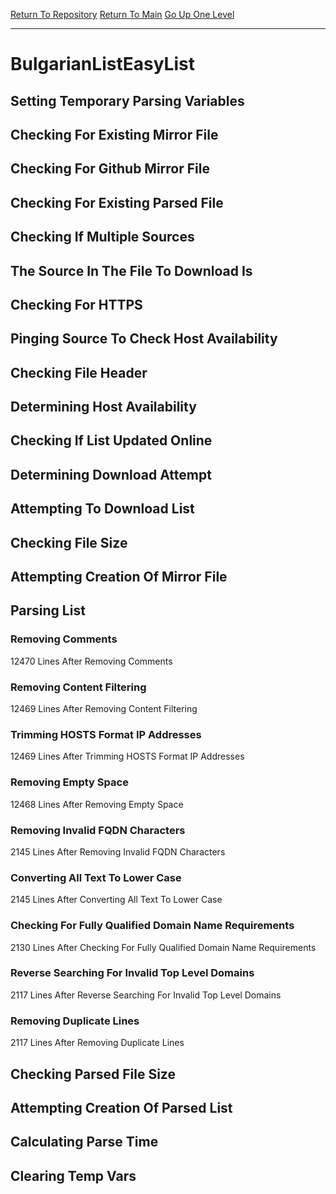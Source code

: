 [Return To Repository](https://github.com/deathbybandaid/piholeparser/)
[Return To Main](https://github.com/deathbybandaid/piholeparser/blob/master/RecentRunLogs/Mainlog.md)
[Go Up One Level](https://github.com/deathbybandaid/piholeparser/blob/master/RecentRunLogs/TopLevelScripts/30-Processing-Blacklists.md)
____________________________________
# BulgarianListEasyList
## Setting Temporary Parsing Variables
## Checking For Existing Mirror File
## Checking For Github Mirror File
## Checking For Existing Parsed File
## Checking If Multiple Sources
## The Source In The File To Download Is
## Checking For HTTPS
## Pinging Source To Check Host Availability
## Checking File Header
## Determining Host Availability
## Checking If List Updated Online
## Determining Download Attempt
## Attempting To Download List
## Checking File Size
## Attempting Creation Of Mirror File
## Parsing List
### Removing Comments
12470 Lines After Removing Comments
### Removing Content Filtering
12469 Lines After Removing Content Filtering
### Trimming HOSTS Format IP Addresses
12469 Lines After Trimming HOSTS Format IP Addresses
### Removing Empty Space
12468 Lines After Removing Empty Space
### Removing Invalid FQDN Characters
2145 Lines After Removing Invalid FQDN Characters
### Converting All Text To Lower Case
2145 Lines After Converting All Text To Lower Case
### Checking For Fully Qualified Domain Name Requirements
2130 Lines After Checking For Fully Qualified Domain Name Requirements
### Reverse Searching For Invalid Top Level Domains
2117 Lines After Reverse Searching For Invalid Top Level Domains
### Removing Duplicate Lines
2117 Lines After Removing Duplicate Lines
## Checking Parsed File Size
## Attempting Creation Of Parsed List
## Calculating Parse Time
## Clearing Temp Vars
